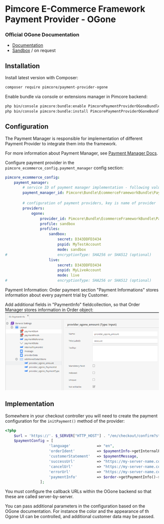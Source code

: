 # Pimcore E-Commerce Framework Payment Provider - OGone

### Official OGone Documentation
* [Documentation](https://payment-services.ingenico.com/int/en/ogone/support/guides/integration%20guides/e-commerce/introduction)
* [Sandbox](https://payment-services.ingenico.com/int/en/ogone/support/guides/user%20guides/test-account-creation) / on request

## Installation

Install latest version with Composer:
```bash 
composer require pimcore/payment-provider-ogone
```

Enable bundle via console or extensions manager in Pimcore backend:
```bash
php bin/console pimcore:bundle:enable PimcorePaymentProviderOGoneBundle
php bin/console pimcore:bundle:install PimcorePaymentProviderOGoneBundle
```

## Configuration
The Payment Manager is responsible for implementation
of different Payment Provider to integrate them into the framework. 

For more information about Payment Manager, see 
[Payment Manager Docs](../13_Checkout_Manager/07_Integrating_Payment.md). 

Configure payment provider in the `pimcore_ecommerce_config.payment_manager` config section: 
```yaml
pimcore_ecommerce_config:
    payment_manager:
        # service ID of payment manager implementation - following value is default value an can be omitted
        payment_manager_id: Pimcore\Bundle\EcommerceFrameworkBundle\PaymentManager\PaymentManager

        # configuration of payment providers, key is name of provider
        providers:
            ogone:
                provider_id: Pimcore\Bundle\EcommerceFrameworkBundle\PaymentManager\Payment\OGone
                profile: sandbox
                profiles:
                    sandbox:
                        secret: D343DDFD3434
                        pspid: MyTestAccount
                        mode: sandbox                        
#                       encryptionType: SHA256 or SHA512 (optional)                                              
                    live:
                        secret: D343DDFD3434
                        pspid: MyLiveAccount
                        mode: live                        
#                       encryptionType: SHA256 or SHA512 (optional)
```

Payment Information: Order payment section "Payment Informations" stores information about every payment trial by Customer.

Add additional fields in "PaymentInfo" fieldcollection, so that Order Manager stores information in Order object:
![PaymentInfo Additional Data](./doc/img/ogone_paymentinfo.png)


## Implementation

Somewhere in your checkout controller you will need to create the payment configuration for the `initPayment()`
method of the provider:

```php
<?php
    $url = 'https://'. $_SERVER["HTTP_HOST"] . "/en/checkout/confirm?state=";
    $paymentConfig = [                   
                    'language'            => "en",
                    'orderIdent'          => $paymentInfo->getInternalPaymentId(),                   
                    'customerStatement'   => $paymentMessage,
                    'successUrl'          => "https://my-server-name.com/shop/payment/confirm?provider=ogone&state=success",
                    'cancelUrl'           => "https://my-server-name.com/shop/payment/confirm?provider=ogone&state=cancel",
                    'errorUrl'            => "https://my-server-name.com/shop/payment/confirm?provider=ogone&state=error",
                    'paymentInfo'         => $order->getPaymentInfo()->getItems()[0]
                ];
```

You must configure the callback URLs within the OGone backend so that these are called server-by-server.

You can pass additional parameters in the configuration based on the OGone documentation. For instance the color and 
the appearance of th Ogone UI can be controlled, and additional customer data may be passed.